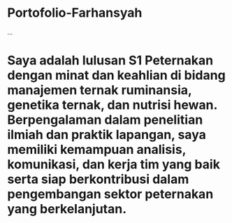# Portofolio-Farhansyah
...
# Saya adalah lulusan S1 Peternakan dengan minat dan keahlian di bidang manajemen ternak ruminansia, genetika ternak, dan nutrisi hewan. Berpengalaman dalam penelitian ilmiah dan praktik lapangan, saya memiliki kemampuan analisis, komunikasi, dan kerja tim yang baik serta siap berkontribusi dalam pengembangan sektor peternakan yang berkelanjutan.
